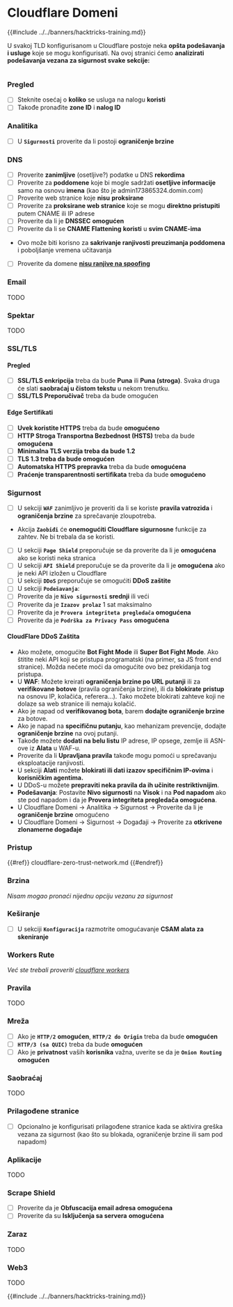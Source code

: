 # Cloudflare Domeni

{{#include ../../banners/hacktricks-training.md}}

U svakoj TLD konfigurisanom u Cloudflare postoje neka **opšta podešavanja i usluge** koje se mogu konfigurisati. Na ovoj stranici ćemo **analizirati podešavanja vezana za sigurnost svake sekcije:**

<figure><img src="../../images/image (101).png" alt=""><figcaption></figcaption></figure>

### Pregled

- [ ] Steknite osećaj o **koliko** se usluga na nalogu **koristi**
- [ ] Takođe pronađite **zone ID** i **nalog ID**

### Analitika

- [ ] U **`Sigurnosti`** proverite da li postoji **ograničenje brzine**

### DNS

- [ ] Proverite **zanimljive** (osetljive?) podatke u DNS **rekordima**
- [ ] Proverite za **poddomene** koje bi mogle sadržati **osetljive informacije** samo na osnovu **imena** (kao što je admin173865324.domin.com)
- [ ] Proverite web stranice koje **nisu** **proksirane**
- [ ] Proverite za **proksirane web stranice** koje se mogu **direktno pristupiti** putem CNAME ili IP adrese
- [ ] Proverite da li je **DNSSEC** **omogućen**
- [ ] Proverite da li se **CNAME Flattening** **koristi** u **svim CNAME-ima**
- Ovo može biti korisno za **sakrivanje ranjivosti preuzimanja poddomena** i poboljšanje vremena učitavanja
- [ ] Proverite da domene [**nisu ranjive na spoofing**](https://book.hacktricks.xyz/network-services-pentesting/pentesting-smtp#mail-spoofing)

### **Email**

TODO

### Spektar

TODO

### SSL/TLS

#### **Pregled**

- [ ] **SSL/TLS enkripcija** treba da bude **Puna** ili **Puna (stroga)**. Svaka druga će slati **saobraćaj u čistom tekstu** u nekom trenutku.
- [ ] **SSL/TLS Preporučivač** treba da bude omogućen

#### Edge Sertifikati

- [ ] **Uvek koristite HTTPS** treba da bude **omogućeno**
- [ ] **HTTP Stroga Transportna Bezbednost (HSTS)** treba da bude **omogućena**
- [ ] **Minimalna TLS verzija treba da bude 1.2**
- [ ] **TLS 1.3 treba da bude omogućen**
- [ ] **Automatska HTTPS prepravka** treba da bude **omogućena**
- [ ] **Praćenje transparentnosti sertifikata** treba da bude **omogućeno**

### **Sigurnost**

- [ ] U sekciji **`WAF`** zanimljivo je proveriti da li se koriste **pravila vatrozida** i **ograničenja brzine** za sprečavanje zloupotreba.
- Akcija **`Zaobiđi`** će **onemogućiti Cloudflare sigurnosne** funkcije za zahtev. Ne bi trebala da se koristi.
- [ ] U sekciji **`Page Shield`** preporučuje se da proverite da li je **omogućena** ako se koristi neka stranica
- [ ] U sekciji **`API Shield`** preporučuje se da proverite da li je **omogućena** ako je neki API izložen u Cloudflare
- [ ] U sekciji **`DDoS`** preporučuje se omogućiti **DDoS zaštite**
- [ ] U sekciji **`Podešavanja`**:
- [ ] Proverite da je **`Nivo sigurnosti`** **srednji** ili veći
- [ ] Proverite da je **`Izazov prolaz`** 1 sat maksimalno
- [ ] Proverite da je **`Provera integriteta pregledača`** **omogućena**
- [ ] Proverite da je **`Podrška za Privacy Pass`** **omogućena**

#### **CloudFlare DDoS Zaštita**

- Ako možete, omogućite **Bot Fight Mode** ili **Super Bot Fight Mode**. Ako štitite neki API koji se pristupa programatski (na primer, sa JS front end stranice). Možda nećete moći da omogućite ovo bez prekidanja tog pristupa.
- U **WAF**: Možete kreirati **ograničenja brzine po URL putanji** ili za **verifikovane botove** (pravila ograničenja brzine), ili da **blokirate pristup** na osnovu IP, kolačića, referera...). Tako možete blokirati zahteve koji ne dolaze sa web stranice ili nemaju kolačić.
- Ako je napad od **verifikovanog bota**, barem **dodajte ograničenje brzine** za botove.
- Ako je napad na **specifičnu putanju**, kao mehanizam prevencije, dodajte **ograničenje brzine** na ovoj putanji.
- Takođe možete **dodati na belu listu** IP adrese, IP opsege, zemlje ili ASN-ove iz **Alata** u WAF-u.
- Proverite da li **Upravljana pravila** takođe mogu pomoći u sprečavanju eksploatacije ranjivosti.
- U sekciji **Alati** možete **blokirati ili dati izazov specifičnim IP-ovima** i **korisničkim agentima.**
- U DDoS-u možete **prepraviti neka pravila da ih učinite restriktivnijim**.
- **Podešavanja**: Postavite **Nivo sigurnosti** na **Visok** i na **Pod napadom** ako ste pod napadom i da je **Provera integriteta pregledača omogućena**.
- U Cloudflare Domeni -> Analitika -> Sigurnost -> Proverite da li je **ograničenje brzine** omogućeno
- U Cloudflare Domeni -> Sigurnost -> Događaji -> Proverite za **otkrivene zlonamerne događaje**

### Pristup

{{#ref}}
cloudflare-zero-trust-network.md
{{#endref}}

### Brzina

_Nisam mogao pronaći nijednu opciju vezanu za sigurnost_

### Keširanje

- [ ] U sekciji **`Konfiguracija`** razmotrite omogućavanje **CSAM alata za skeniranje**

### **Workers Rute**

_Već ste trebali proveriti_ [_cloudflare workers_](./#workers)

### Pravila

TODO

### Mreža

- [ ] Ako je **`HTTP/2`** **omogućen**, **`HTTP/2 do Origin`** treba da bude **omogućen**
- [ ] **`HTTP/3 (sa QUIC)`** treba da bude **omogućen**
- [ ] Ako je **privatnost** vaših **korisnika** važna, uverite se da je **`Onion Routing`** **omogućen**

### **Saobraćaj**

TODO

### Prilagođene stranice

- [ ] Opcionalno je konfigurisati prilagođene stranice kada se aktivira greška vezana za sigurnost (kao što su blokada, ograničenje brzine ili sam pod napadom)

### Aplikacije

TODO

### Scrape Shield

- [ ] Proverite da je **Obfuscacija email adresa** **omogućena**
- [ ] Proverite da su **Isključenja sa servera** **omogućena**

### **Zaraz**

TODO

### **Web3**

TODO

{{#include ../../banners/hacktricks-training.md}}
